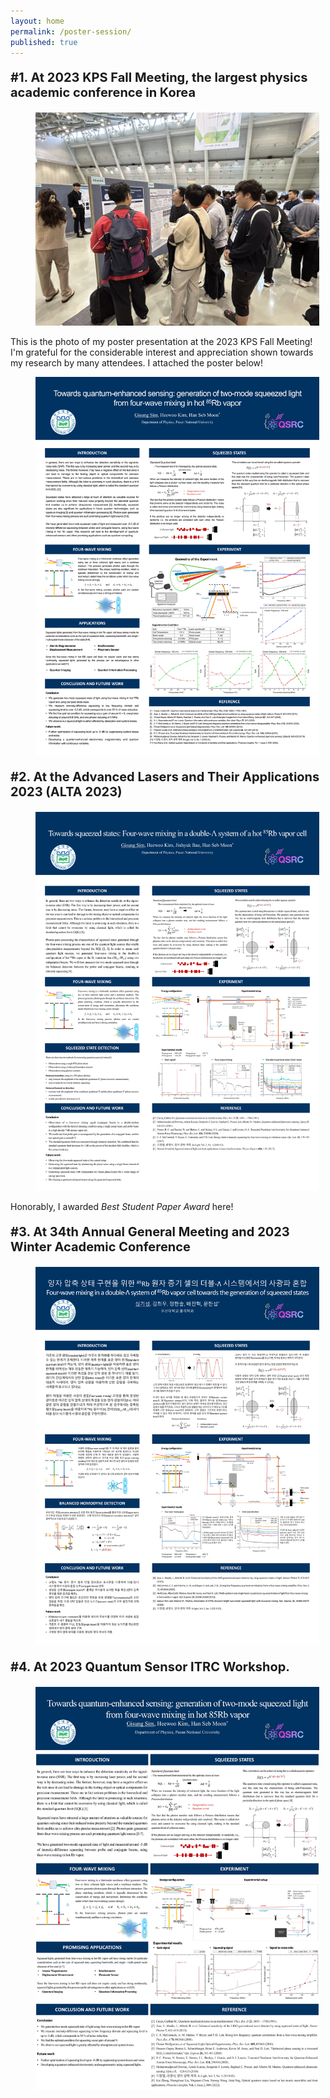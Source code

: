 ```yaml
---
layout: home
permalink: /poster-session/
published: true
---
```

<p style="font-size: 20px;"><b>#1. At 2023 KPS Fall Meeting, the largest physics academic conference in Korea</b></p>

<figure style="width: 90%" class="align-center">
  <img src="/assets/images/KPS-photo.jpg" alt="">
</figure>

This is the photo of my poster presentation at the 2023 KPS Fall Meeting! I'm grateful for the considerable interest and appreciation shown towards my research by many attendees. I attached the poster below!

<figure style="width: 90%" class="align-center">
  <img src="/assets/images/KPS-poster.jpg" alt="">
</figure>

<p style="font-size: 20px;"><b>#2. At the Advanced Lasers and Their Applications 2023 (ALTA 2023)</b></p>

<figure style="width: 90%" class="align-center">
  <img src="/assets/images/ALTA-poster.jpg" alt="">
</figure>

Honorably, I awarded _Best Student Paper Award_ here!

<p style="font-size: 20px;"><b>#3. At 34th Annual General Meeting and 2023 Winter Academic Conference</b></p>

<figure style="width: 90%" class="align-center">
  <img src="/assets/images/OSK-poster.jpg" alt="">
</figcaption>
</figure>

<p style="font-size: 20px;"><b>#4. At 2023 Quantum Sensor ITRC Workshop.</b></p>

<figure style="width: 90%" class="align-center">
  <img src="/assets/images/QSRC-poster.jpg" alt="">
</figure>
